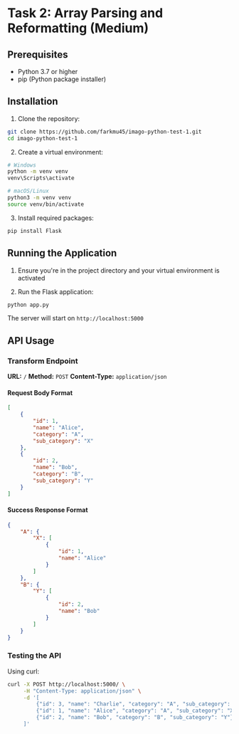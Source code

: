 # Task 2: Array Parsing and Reformatting (Medium)

## Prerequisites

- Python 3.7 or higher
- pip (Python package installer)

## Installation

1. Clone the repository:
```bash
git clone https://github.com/farkmu45/imago-python-test-1.git
cd imago-python-test-1
```

2. Create a virtual environment:
```bash
# Windows
python -m venv venv
venv\Scripts\activate

# macOS/Linux
python3 -m venv venv
source venv/bin/activate
```

3. Install required packages:
```bash
pip install Flask
```

## Running the Application

1. Ensure you're in the project directory and your virtual environment is activated

2. Run the Flask application:
```bash
python app.py
```

The server will start on `http://localhost:5000`

## API Usage

### Transform Endpoint

**URL:** `/`
**Method:** `POST`
**Content-Type:** `application/json`

#### Request Body Format
```json
[
    {
        "id": 1,
        "name": "Alice",
        "category": "A",
        "sub_category": "X"
    },
    {
        "id": 2,
        "name": "Bob",
        "category": "B",
        "sub_category": "Y"
    }
]
```

#### Success Response Format
```json
{
    "A": {
        "X": [
            {
                "id": 1,
                "name": "Alice"
            }
        ]
    },
    "B": {
        "Y": [
            {
                "id": 2,
                "name": "Bob"
            }
        ]
    }
}
```

### Testing the API

Using curl:
```bash
curl -X POST http://localhost:5000/ \
     -H "Content-Type: application/json" \
     -d '[
         {"id": 3, "name": "Charlie", "category": "A", "sub_category": "Z"},
         {"id": 1, "name": "Alice", "category": "A", "sub_category": "X"},
         {"id": 2, "name": "Bob", "category": "B", "sub_category": "Y"}
     ]'
```
